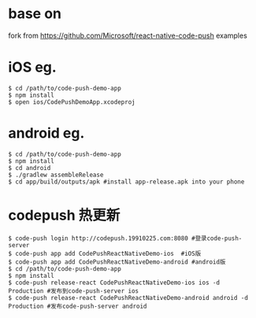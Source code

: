 # base on

fork from https://github.com/Microsoft/react-native-code-push examples

# iOS eg.

```shell
$ cd /path/to/code-push-demo-app
$ npm install
$ open ios/CodePushDemoApp.xcodeproj
```

# android eg.

```shell
$ cd /path/to/code-push-demo-app
$ npm install
$ cd android
$ ./gradlew assembleRelease
$ cd app/build/outputs/apk #install app-release.apk into your phone
```

# codepush 热更新

```shell
$ code-push login http://codepush.19910225.com:8080 #登录code-push-server
$ code-push app add CodePushReactNativeDemo-ios  #iOS版
$ code-push app add CodePushReactNativeDemo-android #android版
$ cd /path/to/code-push-demo-app
$ npm install
$ code-push release-react CodePushReactNativeDemo-ios ios -d Production #发布到code-push-server ios
$ code-push release-react CodePushReactNativeDemo-android android -d Production #发布code-push-server android
```
